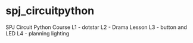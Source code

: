 # spj_circuitpython
SPJ Circuit Python Course
L1 - dotstar
L2 - Drama Lesson
L3 - button and LED
L4 - planning lighting
